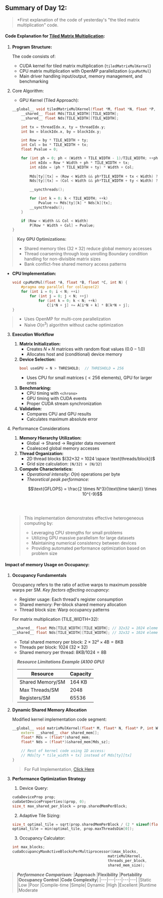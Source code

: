 ## Summary of Day 12:

 > *First explanation of the code  of yesterday's "the tiled matrix multiplication" code.

#### Code Explanation for [Tiled Matrix Multiplication](../Day_11/tiled_mat_mul.cu):

1. **Program Structure:** 

    The code consists of:
    - CUDA kernel for tiled matrix multiplication (`tiledMatrixMulKernel`)
    - CPU matrix multiplication with OpenMP parallelization (`cpuMatMul`)
    - Main driver handling input/output, memory management, and benchmarking

2. Core Algorithm:

    - GPU Kernel (Tiled Approach):

    ```cpp
    __global__ void tiledMatrixMulKernel(float *M, float *N, float *P, int Width) {
        __shared__ float Mds[TILE_WIDTH][TILE_WIDTH];
        __shared__ float Nds[TILE_WIDTH][TILE_WIDTH];

        int tx = threadIdx.x, ty = threadIdx.y;
        int bx = blockIdx.x, by = blockIdx.y;

        int Row = by * TILE_WIDTH + ty;
        int Col = bx * TILE_WIDTH + tx;
        float Pvalue = 0;

        for (int ph = 0; ph < (Width + TILE_WIDTH - 1)/TILE_WIDTH; ++ph) {
            int mIdx = Row * Width + ph * TILE_WIDTH + tx;
            int nIdx = (ph * TILE_WIDTH + ty) * Width + Col;
            
            Mds[ty][tx] = (Row < Width && ph*TILE_WIDTH + tx < Width) ? M[mIdx] : 0;
            Nds[ty][tx] = (Col < Width && ph*TILE_WIDTH + ty < Width) ? N[nIdx] : 0;

            __syncthreads();

            for (int k = 0; k < TILE_WIDTH; ++k)
                Pvalue += Mds[ty][k] * Nds[k][tx];
            __syncthreads();
        }

        if (Row < Width && Col < Width)
            P[Row * Width + Col] = Pvalue;
    }
    ```
> **Key GPU Optimizations:**
> - Shared memory tiles $(32\times32)$ reduce global memory accesses
> - Thread coarsening through loop unrolling
Boundary condition handling for non-divisible matrix sizes
> - Bank conflict-free shared memory access patterns

- **CPU Implementation:**

    ```cpp
    void cpuMatMul(float *A, float *B, float *C, int N) {
        #pragma omp parallel for collapse(2)
        for (int i = 0; i < N; ++i)
            for (int j = 0; j < N; ++j)
                for (int k = 0; k < N; ++k)
                    C[i*N + j] += A[i*N + k] * B[k*N + j];
    }
    ```
> - Uses OpenMP for multi-core parallelization
> - Naive $O(n^3)$ algorithm without cache optimization

3. **Execution Workflow**
    1. **Matrix Initialization:**
        - Creates $N×N$ matrices with random float values $(0.0-1.0)$
        - Allocates host and (conditional) device memory
    2. **Device Selection:**
        ```cpp
        bool useGPU = N > THRESHOLD;  // THRESHOLD = 256
        ```
        - Uses CPU for small matrices ($<256$ elements), GPU for larger ones
    3. **Benchmarking:**
        - CPU timing with `<chrono>`
        - GPU timing with CUDA events
        - Proper CUDA stream synchronization
    4. **Validation:**
        - Compares CPU and GPU results
        - Calculates maximum absolute error

4. Performance Considerations
    1. **Memory Hierarchy Utilization:**
        - Global → Shared → Register data movement
        - Coalesced global memory accesses
    2. **Thread Organization:**
        - 2D thread blocks $(32×32 = 1024 \space \text{threads/block})$
        - Grid size calculation: `⌈N/32⌉ × ⌈N/32⌉`
    3. **Compute Characteristics:**
        - *Operational intensity:* $O(n)$ operations per byte
        - *Theoretical peak performance:*
            ```math
            \text{GFLOPS} = \frac{2 \times N^3}{\text{time taken}} \times 10^{-9}
            ```
    <br><br>
    > This implementation demonstrates effective heterogeneous computing by:
    >- Leveraging CPU strengths for small problems
    >- Utilizing GPU massive parallelism for large datasets
    >- Maintaining numerical consistency between devices
    >- Providing automated performance optimization based on problem size


#### Impact of memory Usage on Occupancy:

1. **Occupancy Fundamentals**

    Occupancy refers to the ratio of active warps to maximum possible warps per SM. _Key factors affecting occupancy_:
    - Register usage: Each thread's register consumption
    - Shared memory: Per-block shared memory allocation
    - Thread block size: Warp occupancy patterns
    
    For matrix multiplication (TILE_WIDTH=32):
    ```cpp
    __shared__ float Mds[TILE_WIDTH][TILE_WIDTH]; // 32x32 = 1024 elements
    __shared__ float Nds[TILE_WIDTH][TILE_WIDTH]; // 32x32 = 1024 elements
    ```
    - Total shared memory per block: $2 \times 32² \times 4\text{B} = 8\text{KB}$
    - Threads per block: $1024$ $(32 \times 32)$
    - Shared memory per thread: $8\text{KB} / 1024 = 8\text{B}$


> ***Resource Limitations Example (A100 GPU)***
>
>   |Resource|Capacity|
>    |---|---|
>   |Shared Memory/SM	|164 KB|
>   |Max Threads/SM	|2048|
>   |Registers/SM	|65536|

2. **Dynamic Shared Memory Allocation**

    Modified kernel implementation code segment:
    ```cpp
    __global__ void matrixMulKernel(float* M, float* N, float* P, int Width, size_t Mds_sz, size_t Nds_sz) {
        extern __shared__ char shared_mem[];
        float* Mds = (float*)shared_mem;
        float* Nds = (float*)&shared_mem[Mds_sz];
        
        // Rest of kernel code using 1D access:
        // Mds[ty * tile_width + tx] instead of Mds[ty][tx]
    }
    ```
    > For Full Implementation, [Click Here](./Day_12_updated_code.cu)

3. **Performance Optimization Strategy**

    1. Device Query:
    ```cpp
    cudaDeviceProp prop;
    cudaGetDeviceProperties(&prop, 0);
    size_t max_shared_per_block = prop.sharedMemPerBlock;
    ```

    2. Adaptive Tile Sizing:
    ```cpp
    size_t optimal_tile = sqrt(prop.sharedMemPerBlock / (2 * sizeof(float)));
    optimal_tile = min(optimal_tile, prop.maxThreadsDim[0]);
    ```

    3. Occupancy Calculator:
    ```cpp
    int max_blocks;
    cudaOccupancyMaxActiveBlocksPerMultiprocessor(&max_blocks, 
                                                matrixMulKernel, 
                                                threads_per_block, 
                                                shared_mem_size);
    ```

> ***Performance Comparison:***
> |**Approach**	|**Flexibility**	|**Portability**	|**Occupancy Control**	|**Code Complexity**|
> |---|---|---|---|---|
>|Static	|Low	|Poor	|Compile-time	|Simple|
>Dynamic	|High	|Excellent	|Runtime	|Moderate